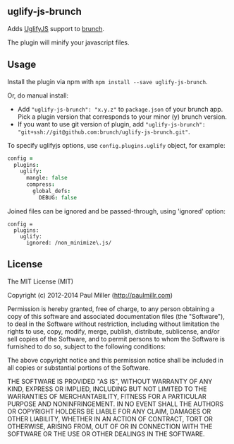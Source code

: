 ## uglify-js-brunch
Adds [UglifyJS](https://github.com/mishoo/UglifyJS2) support to
[brunch](http://brunch.io).

The plugin will minify your javascript files.

## Usage
Install the plugin via npm with `npm install --save uglify-js-brunch`.

Or, do manual install:

* Add `"uglify-js-brunch": "x.y.z"` to `package.json` of your brunch app.
  Pick a plugin version that corresponds to your minor (y) brunch version.
* If you want to use git version of plugin, add
`"uglify-js-brunch": "git+ssh://git@github.com:brunch/uglify-js-brunch.git"`.

To specify uglifyjs options, use `config.plugins.uglify` object, for example:
```coffeescript
config =
  plugins:
    uglify:
      mangle: false
      compress:
        global_defs: 
          DEBUG: false
```

Joined files can be ignored and be passed-through, using 'ignored' option:

```coffeeescript
config =
  plugins:
    uglify:
      ignored: /non_minimize\.js/

```

## License

The MIT License (MIT)

Copyright (c) 2012-2014 Paul Miller (http://paulmillr.com)

Permission is hereby granted, free of charge, to any person obtaining a copy
of this software and associated documentation files (the "Software"), to deal
in the Software without restriction, including without limitation the rights
to use, copy, modify, merge, publish, distribute, sublicense, and/or sell
copies of the Software, and to permit persons to whom the Software is
furnished to do so, subject to the following conditions:

The above copyright notice and this permission notice shall be included in
all copies or substantial portions of the Software.

THE SOFTWARE IS PROVIDED "AS IS", WITHOUT WARRANTY OF ANY KIND, EXPRESS OR
IMPLIED, INCLUDING BUT NOT LIMITED TO THE WARRANTIES OF MERCHANTABILITY,
FITNESS FOR A PARTICULAR PURPOSE AND NONINFRINGEMENT. IN NO EVENT SHALL THE
AUTHORS OR COPYRIGHT HOLDERS BE LIABLE FOR ANY CLAIM, DAMAGES OR OTHER
LIABILITY, WHETHER IN AN ACTION OF CONTRACT, TORT OR OTHERWISE, ARISING FROM,
OUT OF OR IN CONNECTION WITH THE SOFTWARE OR THE USE OR OTHER DEALINGS IN
THE SOFTWARE.
